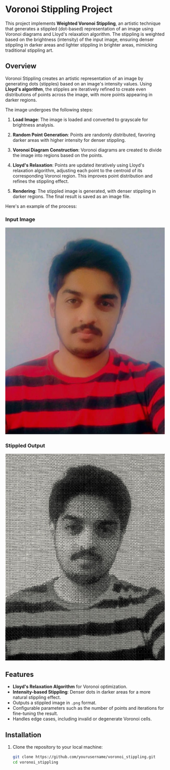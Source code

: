 # **Voronoi Stippling Project**

This project implements **Weighted Voronoi Stippling**, an artistic technique that generates a stippled (dot-based) representation of an image using Voronoi diagrams and Lloyd's relaxation algorithm. The stippling is weighted based on the brightness (intensity) of the input image, ensuring denser stippling in darker areas and lighter stippling in brighter areas, mimicking traditional stippling art.

## **Overview**

Voronoi Stippling creates an artistic representation of an image by generating dots (stipples) based on an image's intensity values. Using **Lloyd's algorithm**, the stipples are iteratively refined to create even distributions of points across the image, with more points appearing in darker regions.

The image undergoes the following steps:

1. **Load Image**: The image is loaded and converted to grayscale for brightness analysis.
2. **Random Point Generation**: Points are randomly distributed, favoring darker areas with higher intensity for denser stippling.
3. **Voronoi Diagram Construction**: Voronoi diagrams are created to divide the image into regions based on the points.

4. **Lloyd's Relaxation**: Points are updated iteratively using Lloyd's relaxation algorithm, adjusting each point to the centroid of its corresponding Voronoi region. This improves point distribution and refines the stippling effect.

5. **Rendering**: The stippled image is generated, with denser stippling in darker regions. The final result is saved as an image file.

Here's an example of the process:

### Input Image

![Original Image](images/bhia.png)

### Stippled Output

![Stippled Image](stippled_image.png)

## **Features**

- **Lloyd's Relaxation Algorithm** for Voronoi optimization.
- **Intensity-based Stippling**: Denser dots in darker areas for a more natural stippling effect.
- Outputs a stippled image in `.png` format.
- Configurable parameters such as the number of points and iterations for fine-tuning the result.
- Handles edge cases, including invalid or degenerate Voronoi cells.

## **Installation**

1. Clone the repository to your local machine:

   ```bash
   git clone https://github.com/yourusername/voronoi_stippling.git
   cd voronoi_stippling
   ```
